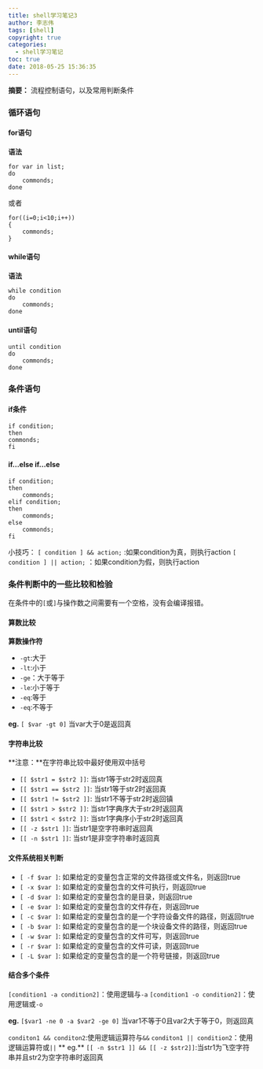 ```yaml
---
title: shell学习笔记3
author: 李志伟
tags: [shell]
copyright: true
categories:
  - shell学习笔记
toc: true
date: 2018-05-25 15:36:35
---
```



**摘要：** 流程控制语句，以及常用判断条件

### 循环语句

#### for语句

**语法**
```
for var in list;
do
    commonds;
done
```
或者

```
for((i=0;i<10;i++)) 
{
    commonds;
}
```

#### while语句

**语法**
```
while condition
do
    commonds;
done
```
#### until语句

```
until condition
do
    commonds;
done
```

### 条件语句

#### if条件

```
if condition;
then
commonds;
fi
```

#### if...else if...else

```
if condition;
then
    commonds;
elif condition;
then
    commonds;
else
    commonds;
fi
```

小技巧：
`[ condition ] && action;` :如果condition为真，则执行action
`[ condition ] || action;` ：如果condition为假，则执行action

### 条件判断中的一些比较和检验

在条件中的`[`或`]`与操作数之间需要有一个空格，没有会编译报错。

#### 算数比较

**算数操作符**

- `-gt`:大于
- `-lt`:小于
- `-ge`：大于等于
- `-le`:小于等于
- `-eq`:等于
- `-eq`:不等于

**eg.**
`[ $var -gt 0]` 当var大于0是返回真


#### 字符串比较

**注意：**在字符串比较中最好使用双中括号

- `[[ $str1 = $str2 ]]`: 当str1等于str2时返回真
- `[[ $str1 == $str2 ]]`: 当str1等于str2时返回真
- `[[ $str1 != $str2 ]]`: 当str1不等于str2时返回镇
- `[[ $str1 > $str2 ]]`: 当str1字典序大于str2时返回真
- `[[ $str1 < $str2 ]]`: 当str1字典序小于str2时返回真
- `[[ -z $str1 ]]`: 当str1是空字符串时返回真
- `[[ -n $str1 ]]`: 当str1是非空字符串时返回真

#### 文件系统相关判断

- `[ -f $var ]`: 如果给定的变量包含正常的文件路径或文件名，则返回true
- `[ -x $var ]`: 如果给定的变量包含的文件可执行，则返回true
- `[ -d $var ]`: 如果给定的变量包含的是目录，则返回true
- `[ -e $var ]`: 如果给定的变量包含的文件存在，则返回true
- `[ -c $var ]`: 如果给定的变量包含的是一个字符设备文件的路径，则返回true
- `[ -b $var ]`: 如果给定的变量包含的是一个块设备文件的路径，则返回true
- `[ -w $var ]`: 如果给定的变量包含的文件可写，则返回true
- `[ -r $var ]`: 如果给定的变量包含的文件可读，则返回true
- `[ -L $var ]`: 如果给定的变量包含的是一个符号链接，则返回true


#### 结合多个条件


`[condition1 -a condition2]`：使用逻辑与`-a`
`[condition1 -o condition2]`：使用逻辑或`-o`

**eg.**
`[$var1 -ne 0 -a $var2 -ge 0]` 当var1不等于0且var2大于等于0，则返回真

`conditon1 && conditon2`:使用逻辑运算符与`&&`
`conditon1 || condition2`：使用逻辑运算符或`||`
** eg.**
`[[ -n $str1 ]] && [[ -z $str2]]`:当str1为飞空字符串并且str2为空字符串时返回真